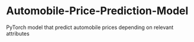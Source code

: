 # Automobile-Price-Prediction-Model
PyTorch model that predict automobile prices depending on relevant attributes
